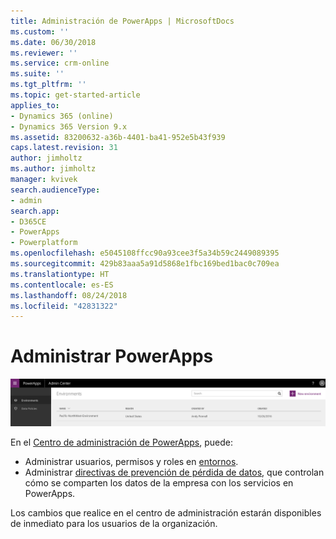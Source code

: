 ```yaml
---
title: Administración de PowerApps | MicrosoftDocs
ms.custom: ''
ms.date: 06/30/2018
ms.reviewer: ''
ms.service: crm-online
ms.suite: ''
ms.tgt_pltfrm: ''
ms.topic: get-started-article
applies_to:
- Dynamics 365 (online)
- Dynamics 365 Version 9.x
ms.assetid: 83200632-a36b-4401-ba41-952e5b43f939
caps.latest.revision: 31
author: jimholtz
ms.author: jimholtz
manager: kvivek
search.audienceType:
- admin
search.app:
- D365CE
- PowerApps
- Powerplatform
ms.openlocfilehash: e5045108ffcc90a93cee3f5a34b59c2449089395
ms.sourcegitcommit: 429b83aaa5a91d5868e1fbc169bed1bac0c709ea
ms.translationtype: HT
ms.contentlocale: es-ES
ms.lasthandoff: 08/24/2018
ms.locfileid: "42831322"
---
```

# <a name="administer-powerapps"></a>Administrar PowerApps

![Introducción](./media/introduction-to-the-admin-center/overview.png)  

En el [Centro de administración de PowerApps](https://admin.powerapps.com), puede:

* Administrar usuarios, permisos y roles en [entornos](environments-administration.md). <!-- (PowerApps P2 plan required)-->
* Administrar [directivas de prevención de pérdida de datos](prevent-data-loss.md), que controlan cómo se comparten los datos de la empresa con los servicios en PowerApps. <!--(PowerApps P2 plan or Office 365 Global administrator permissions required)-->

Los cambios que realice en el centro de administración estarán disponibles de inmediato para los usuarios de la organización.     
